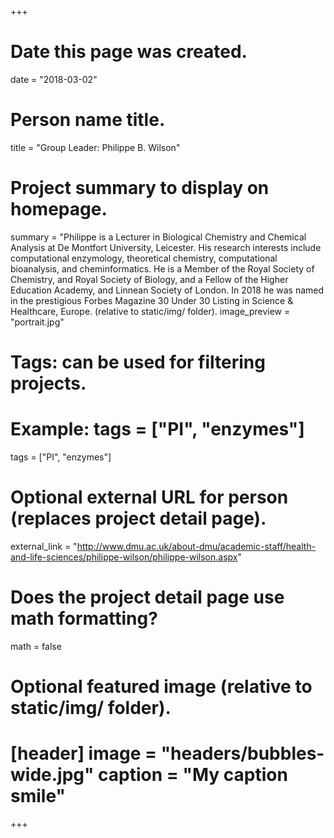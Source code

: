 +++
# Date this page was created.
date = "2018-03-02"
# Person name title.
title = "Group Leader: Philippe B. Wilson"
# Project summary to display on homepage.
summary = "Philippe is a Lecturer in Biological Chemistry and Chemical Analysis at De Montfort University, Leicester. His research interests include computational enzymology, theoretical chemistry, computational bioanalysis, and cheminformatics. He is a Member of the Royal Society of Chemistry, and Royal Society of Biology, and a Fellow of the Higher Education Academy, and Linnean Society of London. In 2018 he was named in the prestigious Forbes Magazine 30 Under 30 Listing in Science & Healthcare, Europe. (relative to static/img/ folder).
image_preview = "portrait.jpg"
# Tags: can be used for filtering projects.
# Example: tags = ["PI", "enzymes"]
tags = ["PI", "enzymes"]
# Optional external URL for person (replaces project detail page).
external_link = "http://www.dmu.ac.uk/about-dmu/academic-staff/health-and-life-sciences/philippe-wilson/philippe-wilson.aspx"
# Does the project detail page use math formatting?
math = false
# Optional featured image (relative to static/img/ folder).
# [header] image = "headers/bubbles-wide.jpg" caption = "My caption smile"
+++
